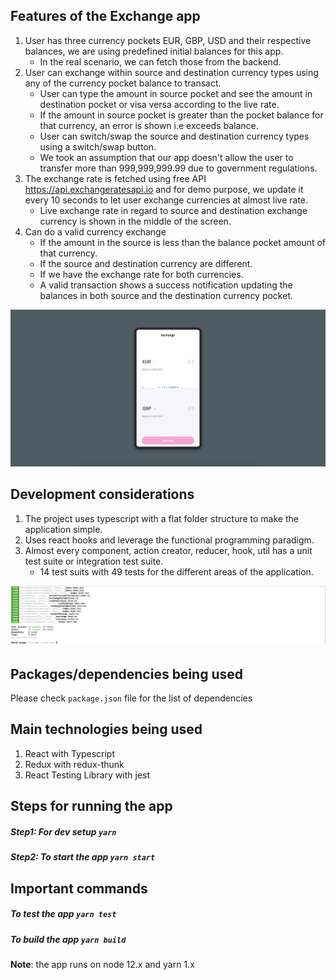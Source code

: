 ## Features of the Exchange app
1. User has three currency pockets EUR, GBP, USD and their respective balances, we are using predefined initial balances for this app.
    * In the real scenario, we can fetch those from the backend.
2. User can exchange within source and destination currency types using any of the currency pocket balance to transact.
    * User can type the amount in source pocket and see the amount in destination pocket or visa versa according to the live rate.
    * If the amount in source pocket is greater than the pocket balance for that currency, an error is shown i.e exceeds balance.
    * User can switch/swap the source and destination currency types using a switch/swap button.
    * We took an assumption that our app doesn't allow the user to transfer more than 999,999,999.99 due to government regulations.
3. The exchange rate is fetched using free API https://api.exchangeratesapi.io and for demo purpose, we update it every 10 seconds to let user exchange currencies at almost live rate.
    * Live exchange rate in regard to source and destination exchange currency is shown in the middle of the screen.
4. Can do a valid currency exchange
    * If the amount in the source is less than the balance pocket amount of that currency.
    * If the source and destination currency are different.
    * If we have the exchange rate for both currencies.
    * A valid transaction shows a success notification updating the balances in both source and the destination currency pocket.


![](./doc-assets/appScreen.png)  
    

## Development considerations
1. The project uses typescript with a flat folder structure to make the application simple.
2. Uses react hooks and leverage the functional programming paradigm.
2. Almost every component, action creator, reducer, hook, util has a unit test suite or integration test suite.
    * 14 test suits with 49 tests for the different areas of the application.

![](./doc-assets/testResults.png)  


## Packages/dependencies being used
Please check `package.json` file for the list of dependencies

## Main technologies being used
1. React with Typescript
2. Redux with redux-thunk 
3. React Testing Library with jest


## Steps for running the app
##### Step1: For dev setup `yarn`

##### Step2: To start the app `yarn start`

## Important commands

##### To test the app `yarn test`

##### To build the app `yarn build`


**Note**: the app runs on node 12.x and yarn 1.x

